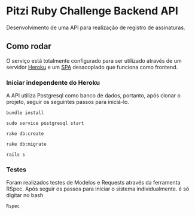 # Pitzi Ruby Challenge Backend API

Desenvolvimento de uma API para realização de registro de assinaturas.

## Como rodar

O serviço está totalmente configurado para ser utilizado através de um servidor [Heroku](https://pitzi-api.herokuapp.com) e um [SPA](https://github.com/monoxchd/pitzi-user-registrations) desacoplado que funciona como frontend.

### Iniciar independente do Heroku

A API utiliza Postgresql como banco de dados, portanto, após clonar o projeto, seguir os seguintes passos para iniciá-lo.

```
bundle install 
```

```
sudo service postgresql start 
```

```
rake db:create
```

```
rake db:migrate
```

```
rails s
```

### Testes

Foram realizados testes de Modelos e Requests através da ferramenta RSpec. Após seguir os passos para iniciar o sistema individualmente. é só digitar no bash

```
Rspec
```
